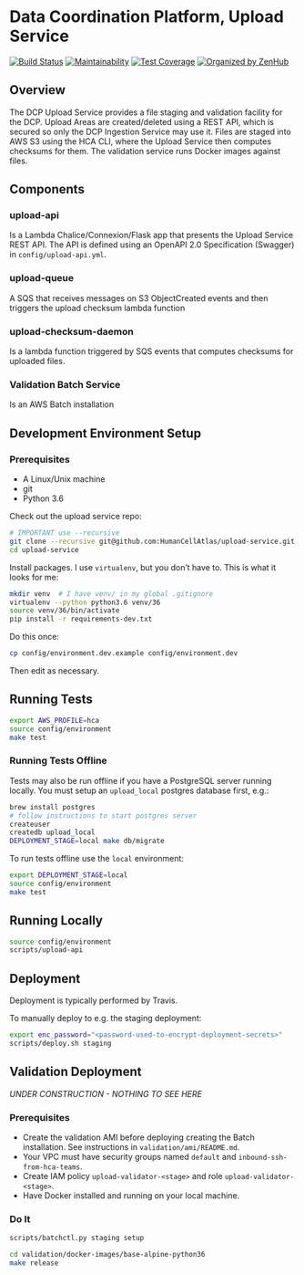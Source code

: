 # Data Coordination Platform, Upload Service

[![Build Status](https://travis-ci.org/HumanCellAtlas/upload-service.svg?branch=master)](https://travis-ci.org/HumanCellAtlas/upload-service)
[![Maintainability](https://api.codeclimate.com/v1/badges/6deca9bc2ccd7516d739/maintainability)](https://codeclimate.com/github/HumanCellAtlas/upload-service/maintainability)
[![Test Coverage](https://api.codeclimate.com/v1/badges/6deca9bc2ccd7516d739/test_coverage)](https://codeclimate.com/github/HumanCellAtlas/upload-service/test_coverage)
[![Organized by ZenHub](https://img.shields.io/badge/Organized_by-ZenHub-5e60ba.svg?style=flat-square)](https://app.zenhub.com/workspace/o/humancellatlas/upload-service/boards?repos=96461745)

## Overview

The DCP Upload Service provides a file staging and validation facility for the DCP.
Upload Areas are created/deleted using a REST API, which is secured so only the DCP Ingestion Service may use it.
Files are staged into AWS S3 using the HCA CLI, where the Upload Service then computes checksums for them.
The validation service runs Docker images against files.

## Components

### upload-api

Is a Lambda Chalice/Connexion/Flask app that presents the Upload Service REST API.
The API is defined using an OpenAPI 2.0 Specification (Swagger) in `config/upload-api.yml`.

### upload-queue

A SQS that receives messages on S3 ObjectCreated events and then triggers the upload checksum lambda function

### upload-checksum-daemon

Is a lambda function triggered by SQS events that computes checksums for uploaded files.

### Validation Batch Service

Is an AWS Batch installation

## Development Environment Setup

### Prerequisites

 - A Linux/Unix machine
 - git
 - Python 3.6

Check out the upload service repo:

```bash
# IMPORTANT use --recursive
git clone --recursive git@github.com:HumanCellAtlas/upload-service.git
cd upload-service
```

Install packages.  I use `virtualenv`, but you don’t have to.  This is what it looks for me:

```bash
mkdir venv  # I have venv/ in my global .gitignore
virtualenv --python python3.6 venv/36
source venv/36/bin/activate
pip install -r requirements-dev.txt
```

Do this once:

```bash
cp config/environment.dev.example config/environment.dev
```
Then edit as necessary.

## Running Tests

```bash
export AWS_PROFILE=hca
source config/environment
make test
```

### Running Tests Offline
Tests may also be run offline if you have a PostgreSQL server running locally.
You must setup an `upload_local` postgres database first, e.g.:
```bash
brew install postgres
# follow instructions to start postgres server
createuser
createdb upload_local
DEPLOYMENT_STAGE=local make db/migrate
```
To run tests offline use the `local` environment:
```bash
export DEPLOYMENT_STAGE=local
source config/environment
make test
```


## Running Locally
```bash
source config/environment
scripts/upload-api
```

## Deployment

Deployment is typically performed by Travis.

To manually deploy to e.g. the staging deployment:

```bash
export enc_password="<password-used-to-encrypt-deployment-secrets>"
scripts/deploy.sh staging
```

## Validation Deployment

*UNDER CONSTRUCTION - NOTHING TO SEE HERE*

### Prerequisites

 * Create the validation AMI before deploying creating the Batch installation.
   See instructions in `validation/ami/README.md`.
 * Your VPC must have security groups named `default` and `inbound-ssh-from-hca-teams`.
 * Create IAM policy `upload-validator-<stage>` and role `upload-validator-<stage>`.
 * Have Docker installed and running on your local machine.

### Do It

```bash
scripts/batchctl.py staging setup

cd validation/docker-images/base-alpine-python36
make release
```
